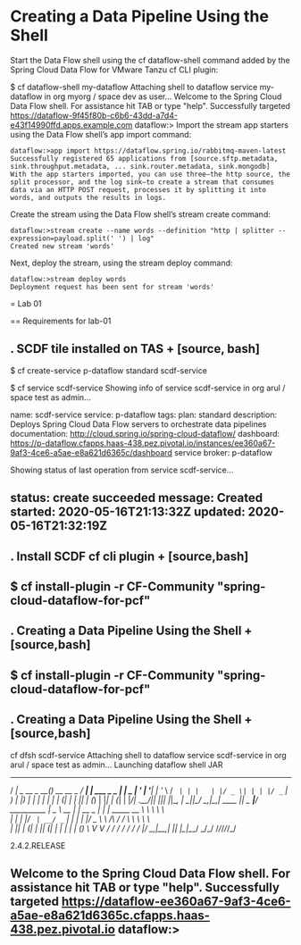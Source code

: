 



# Creating a Data Pipeline Using the Shell

Start the Data Flow shell using the cf dataflow-shell command added by the Spring Cloud Data Flow for VMware Tanzu cf CLI plugin:

$ cf dataflow-shell my-dataflow
Attaching shell to dataflow service my-dataflow in org myorg / space dev as user...
Welcome to the Spring Cloud Data Flow shell. For assistance hit TAB or type "help".
Successfully targeted https://dataflow-9f45f80b-c6b6-43dd-a7d4-e43f14990ffd.apps.example.com
dataflow:>
Import the stream app starters using the Data Flow shell’s app import command:

```
dataflow:>app import https://dataflow.spring.io/rabbitmq-maven-latest
Successfully registered 65 applications from [source.sftp.metadata,
sink.throughput.metadata, ... sink.router.metadata, sink.mongodb]
With the app starters imported, you can use three–the http source, the split processor, and the log sink–to create a stream that consumes data via an HTTP POST request, processes it by splitting it into words, and outputs the results in logs.
```
Create the stream using the Data Flow shell’s stream create command:

```
dataflow:>stream create --name words --definition "http | splitter --expression=payload.split(' ') | log"
Created new stream 'words'
```
Next, deploy the stream, using the stream deploy command:
```
dataflow:>stream deploy words
Deployment request has been sent for stream 'words'
```


= Lab 01

==  Requirements for lab-01

. SCDF tile installed on TAS
+
[source, bash]
---------------------------------------------------------------------
$ cf create-service p-dataflow standard scdf-service

$ cf service scdf-service
Showing info of service scdf-service in org arul / space test as admin...

name:             scdf-service
service:          p-dataflow
tags:
plan:             standard
description:      Deploys Spring Cloud Data Flow servers to orchestrate data pipelines
documentation:    http://cloud.spring.io/spring-cloud-dataflow/
dashboard:        https://p-dataflow.cfapps.haas-438.pez.pivotal.io/instances/ee360a67-9af3-4ce6-a5ae-e8a621d6365c/dashboard
service broker:   p-dataflow

Showing status of last operation from service scdf-service...

status:    create succeeded
message:   Created
started:   2020-05-16T21:13:32Z
updated:   2020-05-16T21:32:19Z
---------------------------------------------------------------------

. Install SCDF cf cli plugin
+
[source,bash]
---------------------------------------------------------------------
 $ cf install-plugin -r CF-Community "spring-cloud-dataflow-for-pcf"
---------------------------------------------------------------------

. Creating a Data Pipeline Using the Shell
+
[source,bash]
---------------------------------------------------------------------
 $ cf install-plugin -r CF-Community "spring-cloud-dataflow-for-pcf"
---------------------------------------------------------------------

. Creating a Data Pipeline Using the Shell
+
[source,bash]
---------------------------------------------------------------------

cf dfsh scdf-service
Attaching shell to dataflow service scdf-service in org arul / space test as admin...
Launching dataflow shell JAR
  ____                              ____ _                __
 / ___| _ __  _ __(_)_ __   __ _   / ___| | ___  _   _  __| |
 \___ \| '_ \| '__| | '_ \ / _` | | |   | |/ _ \| | | |/ _` |
  ___) | |_) | |  | | | | | (_| | | |___| | (_) | |_| | (_| |
 |____/| .__/|_|  |_|_| |_|\__, |  \____|_|\___/ \__,_|\__,_|
  ____ |_|    _          __|___/                 __________
 |  _ \  __ _| |_ __ _  |  ___| | _____      __  \ \ \ \ \ \
 | | | |/ _` | __/ _` | | |_  | |/ _ \ \ /\ / /   \ \ \ \ \ \
 | |_| | (_| | || (_| | |  _| | | (_) \ V  V /    / / / / / /
 |____/ \__,_|\__\__,_| |_|   |_|\___/ \_/\_/    /_/_/_/_/_/

2.4.2.RELEASE

Welcome to the Spring Cloud Data Flow shell. For assistance hit TAB or type "help".
Successfully targeted https://dataflow-ee360a67-9af3-4ce6-a5ae-e8a621d6365c.cfapps.haas-438.pez.pivotal.io
dataflow:>
---------------------------------------------------------------------
